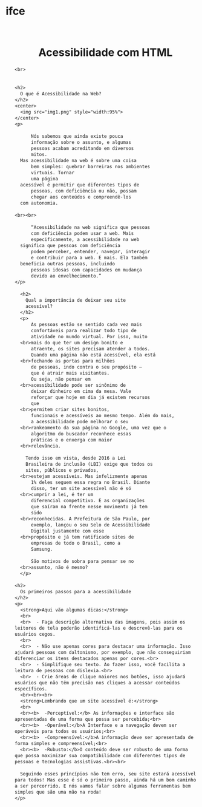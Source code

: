 # ifce
<!DOCTYPE html>
<html>

<head>
  <meta charset="utf-8">
  <meta name="viewport" content="width=device-width,initial-scale=1.0">
  <title>Acessibilidade web</title>
  <link href="style.css" rel="stylesheet" type="text/css" />
</head>

<body>
  <ul>
    <br>
      <center>
        <h1>
          Acessibilidade com HTML
        </h1>
      </center>

    <br>

  
    <h2>
      O que é Acessibilidade na Web?
    </h2>
    <center>
      <img src="img1.png" style="width:95%">
    </center>
    <p>
      
          Nós sabemos que ainda existe pouca 
          informação sobre o assunto, e algumas 
          pessoas acabam acreditando em diversos 
          mitos. 
      Mas acessibilidade na web é sobre uma coisa 
          bem simples: quebrar barreiras nos ambientes 
          virtuais. Tornar 
          uma página 
      acessível é permitir que diferentes tipos de 
          pessoas, com deficiência ou não, possam 
          chegar aos conteúdos e compreendê-los 
      com autonomia.
  
    <br><br>
  
          “Acessibilidade na web significa que pessoas 
          com deficiência podem usar a web. Mais 
          especificamente, a acessibilidade na web 
      significa que pessoas com deficiência 
          podem perceber, entender, navegar, interagir 
          e contribuir para a web. E mais. Ela também 
      beneficia outras pessoas, incluindo 
          pessoas idosas com capacidades em mudança 
          devido ao envelhecimento.”
    </p>
  
      <h2>
        Qual a importância de deixar seu site 
        acessível?
      </h2>
      <p>
          As pessoas estão se sentido cada vez mais 
          confortáveis para realizar todo tipo de 
          atividade no mundo virtual. Por isso, muito 
      <br>mais do que ter um design bonito e 
          atraente, os sites precisam atender a todos. 
          Quando uma página não está acessível, ela está    
      <br>fechando as portas para milhões 
          de pessoas, indo contra o seu propósito – 
          que é atrair mais visitantes.
          Ou seja, não pensar em 
      <br>acessibilidade pode ser sinônimo de       
          deixar dinheiro em cima da mesa. Vale 
          reforçar que hoje em dia já existem recursos 
          que 
      <br>permitem criar sites bonitos,        
          funcionais e acessíveis ao mesmo tempo. Além do mais, 
          a acessibilidade pode melhorar o seu 
      <br>rankeamento da sua página no Google, uma vez que o 
          algoritmo do buscador reconhece essas 
          práticas e o enxerga com maior 
      <br>relevância.
  
        Tendo isso em vista, desde 2016 a Lei 
        Brasileira de inclusão (LBI) exige que todos os 
        sites, públicos e privados, 
      <br>estejam acessíveis. Mas infelizmente apenas 
          1% deles seguem essa regra no Brasil. Diante 
          disso, ter um site acessível não é só 
      <br>cumprir a lei, é ter um                  
          diferencial competitivo. E as organizações 
          que saíram na frente nesse movimento já tem 
          sido
      <br>reconhecidas. A Prefeitura de São Paulo, por 
          exemplo, lançou o seu Selo de Acessibilidade
          Digital justamente com esse 
      <br>propósito e já tem ratificado sites de 
          empresas de todo o Brasil, como a
          Samsung.
  
          São motivos de sobra para pensar se no 
      <br>assunto, não é mesmo?
      </p>

    <h2>
      Os primeiros passos para a acessibilidade
    </h2>
    <p>
      <strong>Aqui vão algumas dicas:</strong>
      <br>
      <br>  - Faça descrição alternativa das imagens, pois assim os leitores de tela poderão identificá-las e descrevê-las para os usuários cegos.
      <br>
      <br>  - Não use apenas cores para destacar uma informação. Isso ajudará pessoas com daltonismo, por exemplo, que não conseguiriam diferenciar os itens destacados apenas por cores.<br>
      <br>  - Simplifique seu texto. Ao fazer isso, você facilita a leitura de pessoas com dislexia.<br>
      <br>  - Crie áreas de clique maiores nos botões, isso ajudará usuários que não têm precisão nos cliques a acessar conteúdos específicos.
      <br><br><br>
      <strong>Lembrando que um site acessível é:</strong>
      <br>
      <br><b>  -Perceptível:</b> As informações e interface são apresentadas de uma forma que possa ser percebida;<br>
      <br><b>  -Operável:</b>A Interface e a navegação devem ser operáveis para todos os usuários;<br>
      <br><b>  -Compreensível:</b>A informação deve ser apresentada de forma simples e compreensível;<br>
      <br><b>  -Rubusto:</b>O conteúdo deve ser robusto de uma forma que possa maximizar sua compatibilidade com diferentes tipos de pessoas e tecnologias assistivas.<br><br>

      Seguindo esses princípios não tem erro, seu site estará acessível para todos! Mas esse é só o primeiro passo, ainda há um bom caminho a ser percorrido. E nós vamos falar sobre algumas ferramentas bem simples que são uma mão na roda!
    </p>
  </ul>
 </body>

</html>
